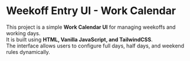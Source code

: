 # Weekoff Entry UI - Work Calendar

This project is a simple **Work Calendar UI** for managing weekoffs and
working days.\
It is built using **HTML, Vanilla JavaScript, and TailwindCSS**.\
The interface allows users to configure full days, half days, and
weekend rules dynamically.
